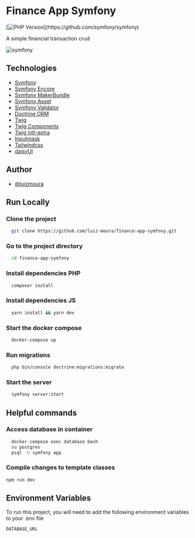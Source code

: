 
# Finance App Symfony
[![PHP Version](https://img.shields.io/packagist/php-v/symfony/symfony?)](https://github.com/symfony/symfony)

A simple financial transaction crud

![symfony](https://user-images.githubusercontent.com/57726726/168887452-c54118e2-e3c9-42ef-be5e-19ef3faa45f8.gif)

## Technologies
 - [Symfony](https://symfony.com)
 - [Symfony Encore](https://symfony.com/doc/current/frontend/encore/installation.html)
 - [Symfony MakerBundle](https://symfony.com/bundles/SymfonyMakerBundle/current/index.html)
 - [Symfony Asset](https://symfony.com/doc/current/components/asset.html)
 - [Symfony Validator](https://symfony.com/doc/current/validation.html)
 - [Doctrine ORM](https://packagist.org/packages/symfony/orm-pack)
 - [Twig](https://twig.symfony.com)
 - [Twig Components](https://github.com/symfony/ux-twig-component)
 - [Twig intl-extra](https://packagist.org/packages/twig/intl-extra)
 - [Inputmask](https://www.npmjs.com/package//inputmask)
 - [Tailwindcss](https://tailwindcss.com)
 - [daisyUI](https://daisyui.com)

## Author
- [@luizmoura](https://www.github.com/luiz-moura)


## Run Locally

### Clone the project
```bash
  git clone https://github.com/luiz-moura/finance-app-symfony.git
```

### Go to the project directory
```bash
  cd finance-app-symfony
```

### Install dependencies PHP
```bash
  composer install
```

### Install dependencies JS
```bash
  yarn install && yarn dev
```

### Start the docker compose
```bash
  docker-compose up
```

### Run migrations
```bash
  php bin/console doctrine:migrations:migrate
```

### Start the server
```bash
  symfony server:start
```

## Helpful commands

### Access database in container
```bash
  docker-compose exec database bash
  su postgres
  psql -U symfony app
```

### Compile changes to template classes
```bash
npm run dev
``````

## Environment Variables

To run this project, you will need to add the following environment variables to your .env file

`DATABASE_URL`
